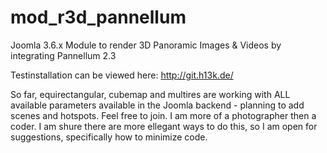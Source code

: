 # mod_r3d_pannellum
Joomla 3.6.x Module to render 3D Panoramic Images &amp; Videos by integrating Pannellum 2.3 
 
Testinstallation can be viewed here: http://git.h13k.de/
 
So far, equirectangular, cubemap and multires are working with ALL available parameters available in the Joomla backend - planning to add scenes and hotspots. 
Feel free to join. I am more of a photographer then a coder. I am shure there are more ellegant ways to do this, so I am open for suggestions, specifically how to minimize code. 
